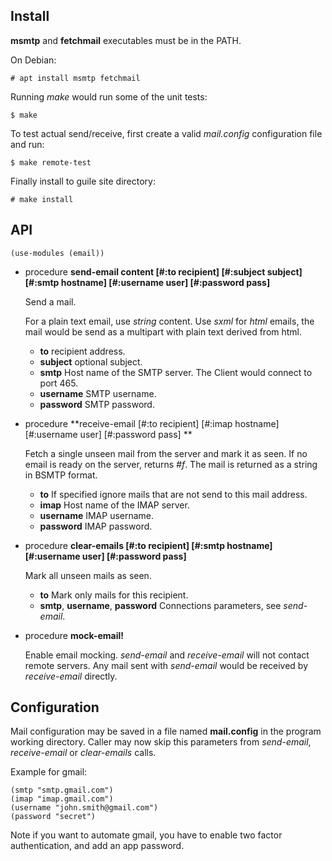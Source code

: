 ## Install

**msmtp** and **fetchmail** executables must be in the PATH.

On Debian:

    # apt install msmtp fetchmail

Running *make* would run some of the unit tests:

    $ make

To test actual send/receive, first create a valid *mail.config* configuration file and run:

    $ make remote-test

Finally install to guile site directory:

    # make install

## API

```
(use-modules (email))
```

- procedure **send-email content [#:to recipient] [#:subject subject] [#:smtp hostname]
    [#:username user] [#:password pass]**

  Send a mail.

  For a plain text email, use *string* content.
  Use *sxml* for *html* emails,
  the mail would be send as a multipart with plain text derived from html.
  
  - **to** recipient address.
  - **subject** optional subject.
  - **smtp** Host name of the SMTP server. The Client would connect to port 465.
  - **username** SMTP username.
  - **password** SMTP password.

- procedure **receive-email [#:to recipient] [#:imap hostname] [#:username user] [#:password pass] **

  Fetch a single unseen mail from the server and mark it as seen.
  If no email is ready on the server, returns *#f*.
  The mail is returned as a string in BSMTP format.

  - **to** If specified ignore mails that are not send to this mail address.
  - **imap** Host name of the IMAP server.
  - **username** IMAP username.
  - **password** IMAP password.

- procedure **clear-emails [#:to recipient] [#:smtp hostname] [#:username user] [#:password pass]**

  Mark all unseen mails as seen.

  - **to** Mark only mails for this recipient.
  - **smtp**, **username**, **password** Connections parameters, see *send-email*.

- procedure **mock-email!**

  Enable email mocking.
  *send-email* and *receive-email* will not contact remote servers.
  Any mail sent with *send-email* would be received by *receive-email* directly.

## Configuration

Mail configuration may be saved in a file named **mail.config** in the program working directory.
Caller may now skip this parameters from *send-email*, *receive-email* or *clear-emails* calls.

Example for gmail:

```
(smtp "smtp.gmail.com")
(imap "imap.gmail.com")
(username "john.smith@gmail.com")
(password "secret")
```

Note if you want to automate gmail,
 you have to enable two factor authentication,
and add an app password.


